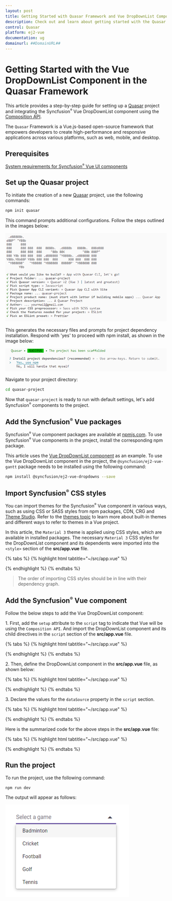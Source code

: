 ```yaml
---
layout: post
title: Getting Started with Quasar Framework and Vue DropDownList Component | Syncfusion
description: Check out and learn about getting started with the Quasar Framework and Vue DropDownList Component of Syncfusion Essential JS 2 and more details.
control: Quasar 
platform: ej2-vue
documentation: ug
domainurl: ##DomainURL##
---
```


# Getting Started with the Vue DropDownList Component in the Quasar Framework

This article provides a step-by-step guide for setting up a [Quasar](https://quasar.dev/) project and integrating the Syncfusion<sup style="font-size:70%">&reg;</sup> Vue DropDownList component using the [Composition API](https://vuejs.org/guide/introduction.html#composition-api).

The `Quasar` Framework is a Vue.js-based open-source framework that empowers developers to create high-performance and responsive applications across various platforms, such as web, mobile, and desktop.

## Prerequisites

[System requirements for Syncfusion<sup style="font-size:70%">&reg;</sup> Vue UI components](../system-requirements)

## Set up the Quasar project

To initiate the creation of a new [Quasar](https://quasar.dev/start/quick-start/) project, use the following commands:

```bash
npm init quasar
```

This command prompts additional configurations. Follow the steps outlined in the images below:

![quasar-setup1](./images/quasar-setup1.png)

This generates the necessary files and prompts for project dependency installation. Respond with 'yes' to proceed with npm install, as shown in the image below:

![quasar-setup2](./images/quasar-setup2.png)

Navigate to your project directory:

```bash
cd quasar-project
```

Now that `quasar-project` is ready to run with default settings, let's add Syncfusion<sup style="font-size:70%">&reg;</sup> components to the project.

## Add the Syncfusion<sup style="font-size:70%">&reg;</sup> Vue packages

Syncfusion<sup style="font-size:70%">&reg;</sup> Vue component packages are available at [npmjs.com](https://www.npmjs.com/search?q=ej2-vue). To use Syncfusion<sup style="font-size:70%">&reg;</sup> Vue components in the project, install the corresponding npm package.

This article uses the [Vue DropDownList component](https://www.syncfusion.com/vue-components/vue-dropdown-list) as an example. To use the Vue DropDownList component in the project, the `@syncfusion/ej2-vue-gantt` package needs to be installed using the following command:

```bash
npm install @syncfusion/ej2-vue-dropdowns --save
```

## Import Syncfusion<sup style="font-size:70%">&reg;</sup> CSS styles

You can import themes for the Syncfusion<sup style="font-size:70%">&reg;</sup> Vue component in various ways, such as using CSS or SASS styles from npm packages, CDN, CRG and [Theme Studio](https://ej2.syncfusion.com/vue/documentation/appearance/theme-studio/). Refer to the [themes topic](https://ej2.syncfusion.com/vue/documentation/appearance/theme/) to learn more about built-in themes and different ways to refer to themes in a Vue project.

In this article, the `Material 3` theme is applied using CSS styles, which are available in installed packages. The necessary `Material 3` CSS styles for the DropDownList component and its dependents were imported into the `<style>` section of the **src/app.vue** file.

{% tabs %}
{% highlight html tabtitle="~/src/app.vue" %}

<style>
@import "../node_modules/@syncfusion/ej2-base/styles/material3.css";
@import "../node_modules/@syncfusion/ej2-inputs/styles/material3.css";
@import "../node_modules/@syncfusion/ej2-vue-dropdowns/styles/material3.css";
</style>

{% endhighlight %}
{% endtabs %}

> The order of importing CSS styles should be in line with their dependency graph.

## Add the Syncfusion<sup style="font-size:70%">&reg;</sup> Vue component

Follow the below steps to add the Vue DropDownList component:

1\. First, add the `setup` attribute to the `script` tag to indicate that Vue will be using the `Composition API`. And import the DropDownList component and its child directives in the `script` section of the **src/app.vue** file.

{% tabs %}
{% highlight html tabtitle="~/src/app.vue" %}

<script setup>
   import { DropDownListComponent as EjsDropdownlist } from "@syncfusion/ej2-vue-dropdowns";
</script>

{% endhighlight %}
{% endtabs %}
   
2\. Then, define the DropDownList component in the **src/app.vue** file, as shown below:

{% tabs %}
{% highlight html tabtitle="~/src/app.vue" %}

<template>
<div id="app">
    <div id='container' style="margin:50px auto 0; width:250px;">
        <ejs-dropdownlist id='dropdownlist' popupHeight="200px" popupWidth="250px" 
        :dataSource='data[0].sportsData' placeholder='Select a game'></ejs-dropdownlist>
    </div>
</div>
</template>

{% endhighlight %}
{% endtabs %}

3\. Declare the values for the `dataSource` property in the `script` section.

{% tabs %}
{% highlight html tabtitle="~/src/app.vue" %}

<script setup>
    const data = [{ sportsData : ['Badminton', 'Cricket', 'Football', 'Golf', 'Tennis'] }];
</script>

{% endhighlight %}
{% endtabs %}

Here is the summarized code for the above steps in the **src/app.vue** file:

{% tabs %}
{% highlight html tabtitle="~/src/app.vue" %}
<template>
<div id="app">
    <div id='container' style="margin:50px auto 0; width:250px;">
        <ejs-dropdownlist id='dropdownlist' popupHeight="200px" popupWidth="250px" 
        :dataSource='data[0].sportsData' placeholder='Select a game'></ejs-dropdownlist>
    </div>
</div>
</template>
<script setup>
    import { DropDownListComponent as EjsDropdownlist } from "@syncfusion/ej2-vue-dropdowns";

    const data = [{ sportsData : ['Badminton', 'Cricket', 'Football', 'Golf', 'Tennis'] }];           
</script>
<style>
@import "../node_modules/@syncfusion/ej2-base/styles/material3.css";
@import "../node_modules/@syncfusion/ej2-inputs/styles/material3.css";
@import "../node_modules/@syncfusion/ej2-vue-dropdowns/styles/material3.css";
</style>

{% endhighlight %}
{% endtabs %}

## Run the project

To run the project, use the following command:

```bash
npm run dev
```

The output will appear as follows:

![Quasar output](./images/quasar.png)